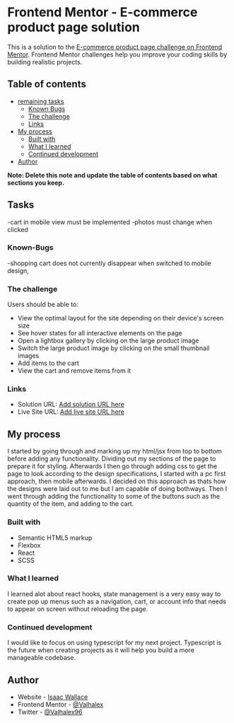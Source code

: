 # Frontend Mentor - E-commerce product page solution

This is a solution to the [E-commerce product page challenge on Frontend Mentor](https://www.frontendmentor.io/challenges/ecommerce-product-page-UPsZ9MJp6). Frontend Mentor challenges help you improve your coding skills by building realistic projects.

## Table of contents

- [remaining tasks](#tasks)
  - [Known Bugs](#Known-Bugs)
  - [The challenge](#the-challenge)
  - [Links](#links)
- [My process](#my-process)
  - [Built with](#built-with)
  - [What I learned](#what-i-learned)
  - [Continued development](#continued-development)
- [Author](#author)

**Note: Delete this note and update the table of contents based on what sections you keep.**

## Tasks
-cart in mobile view must be implemented
-photos must change when clicked

### Known-Bugs

-shopping cart does not currently disappear when switched to mobile design, 


### The challenge

Users should be able to:

- View the optimal layout for the site depending on their device's screen size
- See hover states for all interactive elements on the page
- Open a lightbox gallery by clicking on the large product image
- Switch the large product image by clicking on the small thumbnail images
- Add items to the cart
- View the cart and remove items from it



### Links

- Solution URL: [Add solution URL here](https://github.com/Valhalex/frontendmentor_ecommerce)
- Live Site URL: [Add live site URL here](https://sneaker-company.netlify.app/)

## My process

I started by going through and marking up my html/jsx from top to bottom before adding any functionality. Dividing out my sections of the page to prepare it for styling.
Afterwards I then go through adding css to get the page to look according to the design specifications, I started with a pc first approach, then mobile afterwards. I decided on this approach as thats how the designs were laid out to me but I am capable of doing bothways. 
Then I went through adding the functionality to some of the buttons such as the quantity of the item, and adding to the cart.

### Built with

- Semantic HTML5 markup
- Flexbox
- React
- SCSS

### What I learned

I learned alot about react hooks, state management is a very easy way to create pop up menus such as a navigation, cart, or account info that needs to appear on screen without reloading the page.

### Continued development

I would like to focus on using typescript for my next project. Typescript is the future when creating projects as it will help you build a more manageable codebase.

## Author

- Website - [Isaac Wallace](https://sneaker-company.netlify.app/)
- Frontend Mentor - [@Valhalex](https://www.frontendmentor.io/profile/Valhalex)
- Twitter - [@Valhalex96](https://www.twitter.com/Valhalex96)
